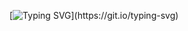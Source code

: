[![Typing SVG](https://readme-typing-svg.herokuapp.com?size=15&color=F9FFFFE9&background=03032C&center=true&vCenter=true&height=100&lines=Hello!;Earthlings+call+me+Elif++Su;I'm+a+traveler+who+travels+the+universe;but...;my+spaceship+broke+down+on+your+planet...)](https://git.io/typing-svg)
